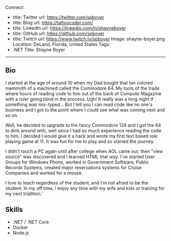 Connect:
  - title: Twitter
    url: https://twitter.com/spboyer
  - title: Blog
    url: https://tattoocoder.com/
  - title: LinkedIn
    url: https://linkedin.com/in/shayneboyer
  - title: GitHub
    url: https://github.com/spboyer
  - title: Twitch
    url: https://www.twitch.tv/spboyer
Image: shayne-boyer.png
Location: DeLand, Florida, United States
Tags:
  - .NET
Title: Shayne Boyer
---
## Bio
I started at the age of around 10 when my Dad bought that tan colored mammoth of a machined called the Commodore 64. My tools of the trade where hours of reading code to him out of the back of Compute Magazine with a ruler going blind in the process. Ugh! It really was a long night if something was mis-typed... But I tell you I can read code like no one's business and I got to the point where I could see what was coming next and so on.

Well, he decided to upgrade to the fancy Commodore 128 and I got the 64 to dink around with, well since I had so much experience reading the code to him, I decided I would give it a hack and wrote my first text based role playing game at 11. It was fun for me to play and so started the journey.

I didn't touch a PC again until after college when AOL came out, then "view source" was discovered and I learned HTML that way. I've started User Groups for Windows Phone, worked in Government Software, Public Records Systems, created major reservations systems for Cruise Companies and worked for a mouse.

I love to teach regardless of the student, and I'm not afraid to be the student. In my off time, I enjoy any time with my wife and kids or training for my next triathlon.'
## Skills
- .NET / .NET Core
- Docker
- Node.js

